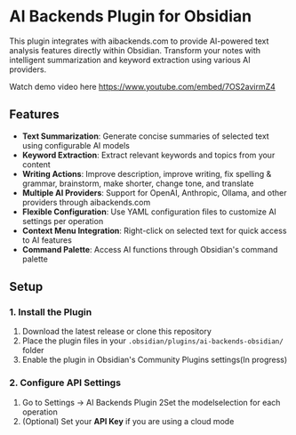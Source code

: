 # AI Backends Plugin for Obsidian

This plugin integrates with aibackends.com to provide AI-powered text analysis features directly within Obsidian. 
Transform your notes with intelligent summarization and keyword extraction using various AI providers.

Watch demo video here https://www.youtube.com/embed/7OS2avirmZ4


## Features

- **Text Summarization**: Generate concise summaries of selected text using configurable AI models
- **Keyword Extraction**: Extract relevant keywords and topics from your content
- **Writing Actions**: Improve description, improve writing, fix spelling & grammar, brainstorm, make shorter, change tone, and translate
- **Multiple AI Providers**: Support for OpenAI, Anthropic, Ollama, and other providers through aibackends.com
- **Flexible Configuration**: Use YAML configuration files to customize AI settings per operation
- **Context Menu Integration**: Right-click on selected text for quick access to AI features
- **Command Palette**: Access AI functions through Obsidian's command palette

## Setup

### 1. Install the Plugin

1. Download the latest release or clone this repository
2. Place the plugin files in your `.obsidian/plugins/ai-backends-obsidian/` folder
3. Enable the plugin in Obsidian's Community Plugins settings(In progress)

### 2. Configure API Settings

1. Go to Settings → AI Backends Plugin
2Set the modelselection for each operation
3. (Optional) Set your **API Key** if you are using a cloud mode
